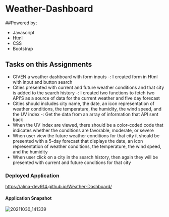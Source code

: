 # Weather-Dashboard

##Powered by;
* Javascript
* Html
* CSS
* Bootstrap

## Tasks on this Assignments
* GIVEN a weather dashboard with form inputs
-: I created form in Html with input and button search
* Cities presented with current and future weather conditions and that city is added to the search history
-: I created two functions to fetch two API'S as a source of data for the current weather and five day forecast
* Cities should includes city name, the date, an icon representation of weather conditions, the temperature, the humidity, the wind speed, and the UV index
-: Get the data from an array of information that API sent back
* When the UV index are viewed, there should be a color-coded code that indicates whether the conditions are favorable, moderate, or severe
* When user view the future weather conditions for that city it should be presented with a 5-day forecast that displays the date, an icon representation of weather conditions, the temperature, the wind speed, and the humidity
* When user click on a city in the search history, then again they will be presented with current and future conditions for that city



### Deployed Application
 https://alma-dev914.github.io/Weather-Dashboard/

 #### Application Snapshot
 ![20211030_141339](https://user-images.githubusercontent.com/65073138/139574917-04beecf1-19b8-41b7-ba6d-11c6cd5de290.jpg)
